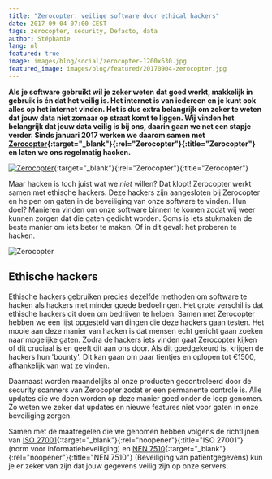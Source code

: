 ```yaml
---
title: "Zerocopter: veilige software door ethical hackers"
date: 2017-09-04 07:00 CEST
tags: zerocopter, security, Defacto, data
author: Stéphanie
lang: nl
featured: true
image: images/blog/social/zerocopter-1200x630.jpg
featured_image: images/blog/featured/20170904-zerocopter.jpg
---
```

**Als je software gebruikt wil je zeker weten dat goed werkt, makkelijk in gebruik is én dat het veilig is. Het internet is van iedereen en je kunt ook alles op het internet vinden. Het is dus extra belangrijk om zeker te weten dat jouw data niet zomaar op straat komt te liggen. Wij vinden het belangrijk dat jouw data veilig is bij ons, daarin gaan we net een stapje verder. Sinds januari 2017 werken we daarom samen met [Zerocopter](https://zerocopter.com/){:target="_blank"}{:rel="Zerocopter"}{:title="Zerocopter"} en laten we ons regelmatig hacken.**

[![Zerocopter](/images/blog/zerocopter-logo.jpg)](https://zerocopter.com/){:target="_blank"}{:rel="Zerocopter"}{:title="Zerocopter"}

Maar hacken is toch juist wat we *niet* willen? Dat klopt! Zerocopter werkt samen met ethische hackers. Deze hackers zijn aangesloten bij Zerocopter en helpen om gaten in de beveiliging van onze software te vinden. Hun doel? Manieren vinden om onze software binnen te komen zodat wij weer kunnen zorgen dat die gaten gedicht worden. Soms is iets stukmaken de beste manier om iets beter te maken. Of in dit geval: het proberen te hacken.

![Zerocopter](/images/blog/zerocopter.jpg)

## Ethische hackers

Ethische hackers gebruiken precies dezelfde methoden om software te hacken als hackers met minder goede bedoelingen. Het grote verschil is dat ethische hackers dit doen om bedrijven te helpen. Samen met Zerocopter hebben we een lijst opgesteld van dingen die deze hackers gaan testen. Het mooie aan deze manier van hacken is dat mensen echt gericht gaan zoeken naar mogelijke gaten. Zodra de hackers iets vinden gaat Zerocopter kijken of dit cruciaal is en geeft dit aan ons door. Als dit goedgekeurd is, krijgen de hackers hun 'bounty'. Dit kan gaan om paar tientjes en oplopen tot €1500, afhankelijk van wat ze vinden.

Daarnaast worden maandelijks al onze producten gecontroleerd door de security scanners van Zerocopter zodat er een permanente controle is. Alle updates die we doen worden op deze manier goed onder de loep genomen. Zo weten we zeker dat updates en nieuwe features niet voor gaten in onze beveiliging zorgen.

Samen met de maatregelen die we genomen hebben volgens de richtlijnen van [ISO 27001](https://www.iso.org/isoiec-27001-information-security.html){:target="_blank"}{:rel="noopener"}{:title="ISO 27001"} (norm voor informatiebeveiliging) en [NEN 7510](https://nl.wikipedia.org/wiki/NEN_7510){:target="_blank"}{:rel="noopener"}{:title="NEN 7510"} (Beveiliging van patiëntgegevens) kun je er zeker van zijn dat jouw gegevens veilig zijn op onze servers.
